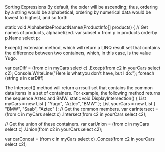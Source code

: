 Sorting Expressions
By default, the order will be ascending; thus, ordering by a string
would be alphabetical, ordering by numerical data would be lowest to highest, and so forth

static void AlphabetizeProductNames(ProductInfo[] products)
{
// Get names of products, alphabetized.
var subset = from p in products orderby p.Name select p;

Except() extension method, which will return a LINQ result set that contains the difference between two
containers, which, in this case, is the value Yugo.

var carDiff =
(from c in myCars select c)
.Except(from c2 in yourCars select c2);
Console.WriteLine("Here is what you don't have, but I do:");
foreach (string s in carDiff)



The Intersect() method will return a result set that contains the common data items in a set of
containers. For example, the following method returns the sequence Aztec and BMW:
static void DisplayIntersection()
{
List<string> myCars = new List<String> { "Yugo", "Aztec", "BMW" };
List<string> yourCars = new List<String> { "BMW", "Saab", "Aztec" };
// Get the common members.
var carIntersect =
(from c in myCars select c)
.Intersect(from c2 in yourCars select c2);


// Get the union of these containers.
var carUnion =
(from c in myCars select c)
.Union(from c2 in yourCars select c2);



var carConcat =
(from c in myCars select c)
.Concat(from c2 in yourCars select c2);



